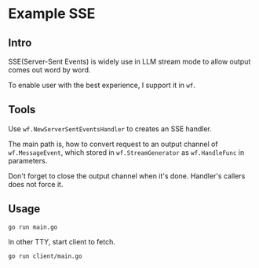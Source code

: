 # Example SSE

## Intro

SSE(Server-Sent Events) is widely use in LLM stream mode to allow output comes out word by word.

To enable user with the best experience, I support it in `wf`.

## Tools

Use `wf.NewServerSentEventsHandler` to creates an SSE handler.

The main path is, how to convert request to an output channel of `wf.MessageEvent`,
which stored in `wf.StreamGenerator` as `wf.HandleFunc` in parameters.

Don't forget to close the output channel when it's done. Handler's callers does not force it.

## Usage

```shell
go run main.go
```

In other TTY, start client to fetch.

```shell
go run client/main.go
```